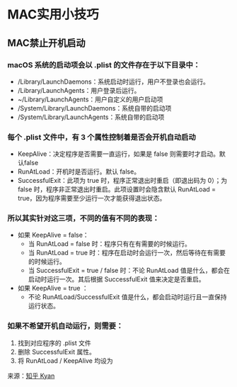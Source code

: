# MAC实用小技巧

## MAC禁止开机启动

### macOS 系统的启动项会以 .plist 的文件存在于以下目录中：
- /Library/LaunchDaemons：系统启动时运行，用户不登录也会运行。
- /Library/LaunchAgents：用户登录后运行。
- ~/Library/LaunchAgents：用户自定义的用户启动项
- /System/Library/LaunchDaemons：系统自带的启动项
- /System/Library/LaunchAgents：系统自带的启动项

### 每个 .plist 文件中，有 3 个属性控制着是否会开机自动启动
- KeepAlive：决定程序是否需要一直运行，如果是 false 则需要时才启动。默认false
- RunAtLoad：开机时是否运行。默认 false。
- SuccessfulExit：此项为 true 时，程序正常退出时重启（即退出码为 0）；为 false 时，程序非正常退出时重启。此项设置时会隐含默认 RunAtLoad = true，因为程序需要至少运行一次才能获得退出状态。

### 所以其实针对这三项，不同的值有不同的表现：
- 如果 KeepAlive = false：
    + 当 RunAtLoad = false 时：程序只有在有需要的时候运行。
    + 当 RunAtLoad = true 时：程序在启动时会运行一次，然后等待在有需要的时候运行。
    + 当 SuccessfulExit = true / false 时：不论 RunAtLoad 值是什么，都会在启动时运行一次。其后根据 SuccessfulExit 值来决定是否重启。
- 如果 KeepAlive = true ：
    + 不论 RunAtLoad/SuccessfulExit 值是什么，都会启动时运行且一直保持运行状态。

### 如果不希望开机自动运行，则需要：
1. 找到对应程序的 .plist 文件
2. 删除 SuccessfulExit 属性。
3. 将 RunAtLoad / KeepAlive 均设为 <false/>

来源：[知乎 Kyan](https://www.zhihu.com/question/28268529/answer/355905456)
